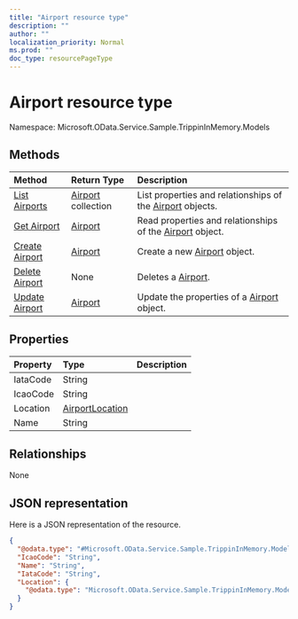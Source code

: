 ```yaml
---
title: "Airport resource type"
description: ""
author: ""
localization_priority: Normal
ms.prod: ""
doc_type: resourcePageType
---
```


# Airport resource type


Namespace: Microsoft.OData.Service.Sample.TrippinInMemory.Models



## Methods
|Method|Return Type|Description|
|:---|:---|:---|
|[List Airports](../api/microsoft.odata.service.sample.trippininmemory.models-airport-list.md)|[Airport](../resources/microsoft.odata.service.sample.trippininmemory.models-airport.md) collection|List properties and relationships of the [Airport](../resources/airport.md) objects.|
|[Get Airport](../api/microsoft.odata.service.sample.trippininmemory.models-airport-get.md)|[Airport](../resources/microsoft.odata.service.sample.trippininmemory.models-airport.md)|Read properties and relationships of the [Airport](../resources/microsoft.odata.service.sample.trippininmemory.models-airport.md) object.|
|[Create Airport](../api/microsoft.odata.service.sample.trippininmemory.models-airport-post-airports.md)|[Airport](../resources/microsoft.odata.service.sample.trippininmemory.models-airport.md)|Create a new [Airport](../resources/microsoft.odata.service.sample.trippininmemory.models-airport.md) object.|
|[Delete Airport](../api/microsoft.odata.service.sample.trippininmemory.models-airport-delete.md)|None|Deletes a [Airport](../resources/microsoft.odata.service.sample.trippininmemory.models-airport.md).|
|[Update Airport](../api/microsoft.odata.service.sample.trippininmemory.models-airport-update.md)|[Airport](../resources/microsoft.odata.service.sample.trippininmemory.models-airport.md)|Update the properties of a [Airport](../resources/microsoft.odata.service.sample.trippininmemory.models-airport.md) object.|

## Properties
|Property|Type|Description|
|:---|:---|:---|
|IataCode|String||
|IcaoCode|String||
|Location|[AirportLocation](../resources/microsoft.odata.service.sample.trippininmemory.models-airportlocation.md)||
|Name|String||

## Relationships
None

## JSON representation
Here is a JSON representation of the resource.
<!-- {
  "blockType": "resource",
  "keyProperty": "id",
  "@odata.type": "Microsoft.OData.Service.Sample.TrippinInMemory.Models.Airport",
  "baseType": "",
  "openType": false
}
-->
``` json
{
  "@odata.type": "#Microsoft.OData.Service.Sample.TrippinInMemory.Models.Airport",
  "IcaoCode": "String",
  "Name": "String",
  "IataCode": "String",
  "Location": {
    "@odata.type": "Microsoft.OData.Service.Sample.TrippinInMemory.Models.AirportLocation"
  }
}
```

